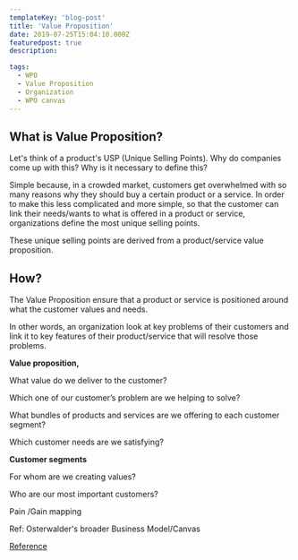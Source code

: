 ```yaml
---
templateKey: 'blog-post'
title: 'Value Proposition'
date: 2019-07-25T15:04:10.000Z
featuredpost: true
description: 

tags:
  - WPO
  - Value Proposition
  - Organization
  - WPO canvas
---
```




## What is Value Proposition?



Let's think of a product's USP (Unique Selling Points). Why do companies come up with this? Why is it necessary to define this?



Simple because, in a crowded market, customers get overwhelmed with so many reasons why they should buy a certain product or a service. In order to make this less complicated and more simple, so that the customer can link their needs/wants to what is offered in a product or service, organizations define the most unique selling points.



These unique selling points are derived from a product/service value proposition.



## How?

The Value Proposition ensure that a product or service is positioned around what the customer values and needs.

In other words, an organization look at key problems of their customers and link it to key features of their product/service that will resolve those problems.

**Value proposition,**

What value do we deliver to the customer?

Which one of our customer’s problem are we helping to solve?

What bundles of products and services are we offering to each customer segment?

Which customer needs are we satisfying?

**Customer segments**

For whom are we creating values?

Who are our most important customers?



Pain /Gain mapping

Ref: Osterwalder's broader Business Model/Canvas

[Reference](https://app.maturify.com/app/models/edit-model/58fe36779963bf00012edaee/5ad579ddaebc270001fc15ae/competency/5ae0732eedd25f00010c5bda#published)